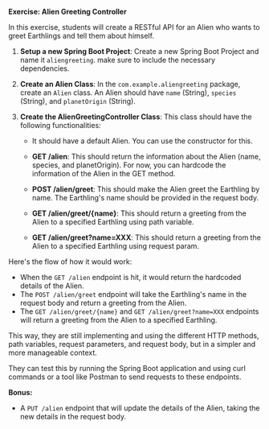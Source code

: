 **Exercise: Alien Greeting Controller**

In this exercise, students will create a RESTful API for an Alien who wants to greet Earthlings and tell them about himself.

1. **Setup a new Spring Boot Project**: Create a new Spring Boot Project and name it `aliengreeting`. make sure to include the necessary dependencies.

2. **Create an Alien Class**: In the `com.example.aliengreeting` package, create an `Alien` class. An Alien should have `name` (String), `species` (String), and `planetOrigin` (String).

3. **Create the AlienGreetingController Class**: This class should have the following functionalities:
    - It should have a default Alien. You can use the constructor for this.

    - **GET /alien**: This should return the information about the Alien (name, species, and planetOrigin). For now, you can hardcode the information of the Alien in the GET method.

    - **POST /alien/greet**: This should make the Alien greet the Earthling by name. The Earthling's name should be provided in the request body.

    - **GET /alien/greet/{name}**: This should return a greeting from the Alien to a specified Earthling using path variable.

    - **GET /alien/greet?name=XXX**: This should return a greeting from the Alien to a specified Earthling using request param.

Here's the flow of how it would work:

- When the `GET /alien` endpoint is hit, it would return the hardcoded details of the Alien.
- The `POST /alien/greet` endpoint will take the Earthling's name in the request body and return a greeting from the Alien.
- The `GET /alien/greet/{name}` and `GET /alien/greet?name=XXX` endpoints will return a greeting from the Alien to a specified Earthling.

This way, they are still implementing and using the different HTTP methods, path variables, request parameters, and request body, but in a simpler and more manageable context.

They can test this by running the Spring Boot application and using curl commands or a tool like Postman to send requests to these endpoints.

**Bonus:**
- A `PUT /alien` endpoint that will update the details of the Alien, taking the new details in the request body.
